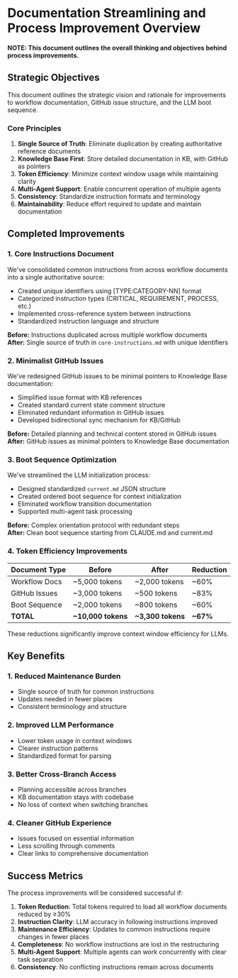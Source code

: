 # Documentation Streamlining and Process Improvement Overview

**NOTE: This document outlines the overall thinking and objectives behind process improvements.**

## Strategic Objectives

This document outlines the strategic vision and rationale for improvements to workflow documentation, GitHub issue structure, and the LLM boot sequence.

### Core Principles

1. **Single Source of Truth**: Eliminate duplication by creating authoritative reference documents
2. **Knowledge Base First**: Store detailed documentation in KB, with GitHub as pointers
3. **Token Efficiency**: Minimize context window usage while maintaining clarity
4. **Multi-Agent Support**: Enable concurrent operation of multiple agents
5. **Consistency**: Standardize instruction formats and terminology
6. **Maintainability**: Reduce effort required to update and maintain documentation

## Completed Improvements

### 1. Core Instructions Document

We've consolidated common instructions from across workflow documents into a single authoritative source:

- Created unique identifiers using [TYPE:CATEGORY-NN] format
- Categorized instruction types (CRITICAL, REQUIREMENT, PROCESS, etc.)
- Implemented cross-reference system between instructions
- Standardized instruction language and structure

**Before:** Instructions duplicated across multiple workflow documents  
**After:** Single source of truth in `core-instructions.md` with unique identifiers

### 2. Minimalist GitHub Issues

We've redesigned GitHub issues to be minimal pointers to Knowledge Base documentation:

- Simplified issue format with KB references
- Created standard current state comment structure
- Eliminated redundant information in GitHub issues
- Developed bidirectional sync mechanism for KB/GitHub

**Before:** Detailed planning and technical content stored in GitHub issues  
**After:** GitHub issues as minimal pointers to Knowledge Base documentation

### 3. Boot Sequence Optimization

We've streamlined the LLM initialization process:

- Designed standardized `current.md` JSON structure
- Created ordered boot sequence for context initialization
- Eliminated workflow transition documentation
- Supported multi-agent task processing

**Before:** Complex orientation protocol with redundant steps  
**After:** Clean boot sequence starting from CLAUDE.md and current.md

### 4. Token Efficiency Improvements

| Document Type | Before | After | Reduction |
|---------------|--------|-------|-----------|
| Workflow Docs | ~5,000 tokens | ~2,000 tokens | ~60% |
| GitHub Issues | ~3,000 tokens | ~500 tokens | ~83% |
| Boot Sequence | ~2,000 tokens | ~800 tokens | ~60% |
| **TOTAL** | **~10,000 tokens** | **~3,300 tokens** | **~67%** |

These reductions significantly improve context window efficiency for LLMs.

## Key Benefits

### 1. Reduced Maintenance Burden
- Single source of truth for common instructions
- Updates needed in fewer places
- Consistent terminology and structure

### 2. Improved LLM Performance
- Lower token usage in context windows
- Clearer instruction patterns
- Standardized format for parsing

### 3. Better Cross-Branch Access
- Planning accessible across branches
- KB documentation stays with codebase
- No loss of context when switching branches

### 4. Cleaner GitHub Experience
- Issues focused on essential information
- Less scrolling through comments
- Clear links to comprehensive documentation

## Success Metrics

The process improvements will be considered successful if:

1. **Token Reduction**: Total tokens required to load all workflow documents reduced by ≥30%
2. **Instruction Clarity**: LLM accuracy in following instructions improved
3. **Maintenance Efficiency**: Updates to common instructions require changes in fewer places
4. **Completeness**: No workflow instructions are lost in the restructuring
5. **Multi-Agent Support**: Multiple agents can work concurrently with clear task separation
6. **Consistency**: No conflicting instructions remain across documents